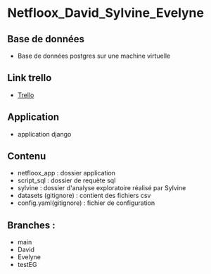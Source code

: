 # Netfloox_David_Sylvine_Evelyne
## Base de données 
- Base de données postgres sur une machine virtuelle

## Link trello
- [Trello](https://trello.com/b/qFMpVaYW/trello-netfloox)

## Application
- application django

## Contenu
- netfloox_app : dossier application 
- script_sql : dossier de requète sql
- sylvine : dossier d'analyse exploratoire réalisé par Sylvine
- datasets (gitignore) : contient des fichiers csv
- config.yaml(gitignore) : fichier de configuration

## Branches :
- main
- David
- Evelyne 
- testEG